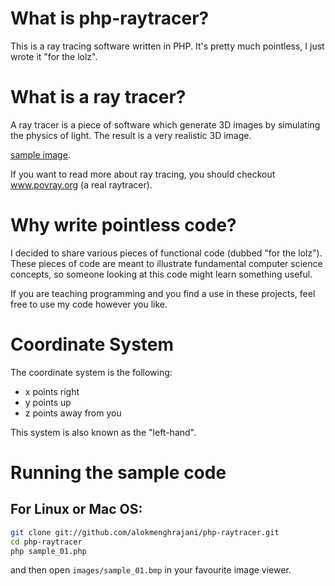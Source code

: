 What is php-raytracer?
======================

This is a ray tracing software written in PHP. It's pretty much pointless, I just wrote it "for the lolz".

What is a ray tracer?
=====================

A ray tracer is a piece of software which generate 3D images by simulating the physics of light. The result
is a very realistic 3D image.

[sample image](https://github.com/alokmenghrajani/php-raytracer/blob/master/images/sample_04.png).

If you want to read more about ray tracing, you should checkout www.povray.org (a real raytracer).

Why write pointless code?
=========================

I decided to share various pieces of functional code (dubbed "for the lolz"). These pieces of code are
meant to illustrate fundamental computer science concepts, so someone looking at this code might learn
something useful.

If you are teaching programming and you find a use in these projects, feel free to use my code however
you like.

Coordinate System
=================

The coordinate system is the following:
* x points right
* y points up
* z points away from you

This system is also known as the "left-hand".

Running the sample code
=======================

For Linux or Mac OS:
--------------------
```bash
git clone git://github.com/alokmenghrajani/php-raytracer.git
cd php-raytracer
php sample_01.php
```

and then open `images/sample_01.bmp` in your favourite image viewer.



